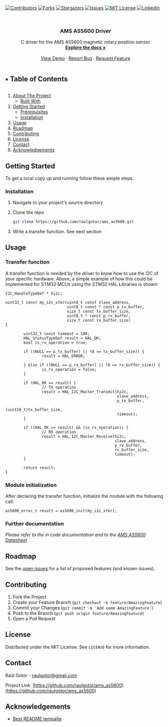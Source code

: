<!--
*** Thanks for checking out the Best-README-Template. If you have a suggestion
*** that would make this better, please fork the repo and create a pull request
*** or simply open an issue with the tag "enhancement".
*** Thanks again! Now go create something AMAZING! :D
***
***
***
*** To avoid retyping too much info. Do a search and replace for the following:
*** raulgotor, ams_as5600, twitter_handle, raulgotor@gmail.com, AMS AS5600 Driver, C driver for the AMS AS5600 magnetic rotary position sensor
-->



<!-- PROJECT SHIELDS -->
<!--
*** I'm using markdown "reference style" links for readability.
*** Reference links are enclosed in brackets [ ] instead of parentheses ( ).
*** See the bottom of this document for the declaration of the reference variables
*** for contributors-url, forks-url, etc. This is an optional, concise syntax you may use.
*** https://www.markdownguide.org/basic-syntax/#reference-style-links
-->
[![Contributors][contributors-shield]][contributors-url]
[![Forks][forks-shield]][forks-url]
[![Stargazers][stars-shield]][stars-url]
[![Issues][issues-shield]][issues-url]
[![MIT License][license-shield]][license-url]
[![LinkedIn][linkedin-shield]][linkedin-url]



<!-- PROJECT LOGO -->
<br />
<p align="center">
  <a href="https://github.com/raulgotor/ams_as5600">
    <!img src="images/logo.png" alt="Logo" width="80" height="80">
  </a>

<h3 align="center">AMS AS5600 Driver</h3>

  <p align="center">
    C driver for the AMS AS5600 magnetic rotary position sensor
    <br />
    <a href="https://github.com/raulgotor/ams_as5600"><strong>Explore the docs »</strong></a>
    <br />
    <br />
    <a href="https://github.com/raulgotor/ams_as5600">View Demo</a>
    ·
    <a href="https://github.com/raulgotor/ams_as5600/issues">Report Bug</a>
    ·
    <a href="https://github.com/raulgotor/ams_as5600/issues">Request Feature</a>
  </p>
</p>



<!-- TABLE OF CONTENTS -->
<details open="open">
  <summary><h2 style="display: inline-block">Table of Contents</h2></summary>
  <ol>
    <li>
      <a href="#about-the-project">About The Project</a>
      <ul>
        <li><a href="#built-with">Built With</a></li>
      </ul>
    </li>
    <li>
      <a href="#getting-started">Getting Started</a>
      <ul>
        <li><a href="#prerequisites">Prerequisites</a></li>
        <li><a href="#installation">Installation</a></li>
      </ul>
    </li>
    <li><a href="#usage">Usage</a></li>
    <li><a href="#roadmap">Roadmap</a></li>
    <li><a href="#contributing">Contributing</a></li>
    <li><a href="#license">License</a></li>
    <li><a href="#contact">Contact</a></li>
    <li><a href="#acknowledgements">Acknowledgements</a></li>
  </ol>
</details>



<!-- ABOUT THE PROJECT 
## About The Project

[![Product Name Screen Shot][product-screenshot]](https://example.com)

Here's a blank template to get started:
**To avoid retyping too much info. Do a search and replace with your text editor for the following:**
`raulgotor`, `ams_as5600`, `twitter_handle`, `raulgotor@gmail.com`, `AMS AS5600 Driver`, `C driver for the AMS AS5600 magnetic rotary position sensor`


### Built With

* []()
* []()
* []()

-->

<!-- GETTING STARTED -->
## Getting Started

To get a local copy up and running follow these simple steps.

### Installation

1. Navigate to your project's source directory

2. Clone the repo
   ```sh
   git clone https://github.com/raulgotor/ams_as5600.git
   ```
3. Write a transfer function. See next section


<!-- USAGE EXAMPLES -->
## Usage

### Transfer function

A transfer function is needed by the driver to know how to use the I2C
of your specific hardware. Above, a simple example of how this could be implemented
for STM32 MCUs using the STM32 HAL Libraries is shown:

```
I2C_HandleTypeDef * hi2c;

uint32_t const my_i2c_xfer(uint8_t const slave_address,
                           uint8_t const * const p_tx_buffer,
                           size_t const tx_buffer_size,
                           uint8_t * const p_rx_buffer,
                           size_t const rx_buffer_size)
{

        uint32_t const timeout = 100;
        HAL_StatusTypeDef result = HAL_OK;
        bool is_rx_operation = true;
        
        if ((NULL == p_tx_buffer) || (0 == tx_buffer_size)) {
                result = HAL_ERROR;

        } else if ((NULL == p_rx_buffer) || (0 == rx_buffer_size)) {
                is_rx_operation = false;
        }

        if (HAL_OK == result) {
                // TX operation
                result = HAL_I2C_Master_Transmit(hi2c,
                                                 slave_address,
                                                 p_tx_buffer,
                                                 (uint16_t)tx_buffer_size,
                                                 timeout);
        }
        
        if ((HAL_OK == result) && (is_rx_operation)) {
                // RX operation
                result = HAL_I2C_Master_Receive(hi2c,
                                                slave_address,
                                                p_rx_buffer,
                                                rx_buffer_size,
                                                timeout);
        }
        
        return result;
}
```

### Module initialization

After declaring the transfer function, initialize the module with the following call:

```
as5600_error_t result = as5600_init(my_i2c_xfer);
```

### Further documentation

_Please refer to the in code documentation and to the [AMS AS5600 Datasheet](https://ams.com/documents/20143/36005/AS5600_DS000365_5-00.pdf/649ee61c-8f9a-20df-9e10-43173a3eb323)_



<!-- ROADMAP -->
## Roadmap

See the [open issues](https://github.com/raulgotor/ams_as5600/issues) for a list of proposed features (and known issues).



<!-- CONTRIBUTING -->
## Contributing

1. Fork the Project
2. Create your Feature Branch (`git checkout -b feature/AmazingFeature`)
3. Commit your Changes (`git commit -m 'Add some AmazingFeature'`)
4. Push to the Branch (`git push origin feature/AmazingFeature`)
5. Open a Pull Request



<!-- LICENSE -->
## License

Distributed under the MIT License. See `LICENSE` for more information.



<!-- CONTACT -->
## Contact

Raúl Gotor - raulgotor@gmail.com

Project Link: [https://github.com/raulgotor/ams_as5600](https://github.com/raulgotor/ams_as5600)



<!-- ACKNOWLEDGEMENTS -->
## Acknowledgements

* [Best README tempalte](https://github.com/othneildrew/Best-README-Template)


<!-- MARKDOWN LINKS & IMAGES -->
<!-- https://www.markdownguide.org/basic-syntax/#reference-style-links -->
[contributors-shield]: https://img.shields.io/github/contributors/raulgotor/ams_as5600.svg?style=for-the-badge
[contributors-url]: https://github.com/raulgotor/ams_as5600/graphs/contributors
[forks-shield]: https://img.shields.io/github/forks/raulgotor/ams_as5600.svg?style=for-the-badge
[forks-url]: https://github.com/raulgotor/ams_as5600/network/members
[stars-shield]: https://img.shields.io/github/stars/raulgotor/ams_as5600.svg?style=for-the-badge
[stars-url]: https://github.com/raulgotor/ams_as5600/stargazers
[issues-shield]: https://img.shields.io/github/issues/raulgotor/ams_as5600.svg?style=for-the-badge
[issues-url]: https://github.com/raulgotor/ams_as5600/issues
[license-shield]: https://img.shields.io/github/license/raulgotor/ams_as5600.svg?style=for-the-badge
[license-url]: https://github.com/raulgotor/ams_as5600/blob/master/LICENSE.txt
[linkedin-shield]: https://img.shields.io/badge/-LinkedIn-black.svg?style=for-the-badge&logo=linkedin&colorB=555
[linkedin-url]: https://linkedin.com/in/raulgotor